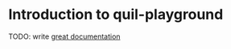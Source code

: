 # Introduction to quil-playground

TODO: write [great documentation](http://jacobian.org/writing/what-to-write/)
